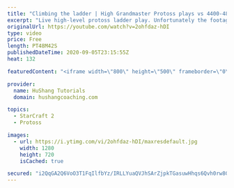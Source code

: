 ```yaml
---
title: "Climbing the ladder | High Grandmaster Protoss plays vs 4400-4800 players"
excerpt: "Live high-level protoss ladder play. Unfortunately the footage came out quite choppy at some points and I was considering just not posting today, but I will post it anyways in case a few of you want to watch still. I'm trying to figure out what the cause of the lag is and hopefully I can get some cleaner"
originalUrl: https://youtube.com/watch?v=2ohfdaz-hDI
type: video
price: Free
length: PT48M42S
publishedDateTime: 2020-09-05T23:15:55Z
heat: 132

featuredContent: "<iframe width=\"800\" height=\"500\" frameborder=\"0\" src=\"https://www.youtube.com/embed/2ohfdaz-hDI\" allow=\"accelerometer; autoplay; encrypted-media; gyroscope; picture-in-picture\" allowfullscreen></iframe>"

provider:
  name: HuShang Tutorials
  domain: hushangcoaching.com

topics:
  - StarCraft 2
  - Protoss

images:
  - url: https://i.ytimg.com/vi/2ohfdaz-hDI/maxresdefault.jpg
    width: 1280
    height: 720
    isCached: true

secured: "i2QqGA2Q6VoO3T1FqIlfbYz/IRLLYuaQVJhSArZjpkTGasuwHhqs6Qvh0rw8GKgBmZ+MZcGZA9BTpmNYxoi4BcDqYuI/UUuHMdMkFEtj5Xd1dqIytcltI7YkNp9acxlTQCswo0sIGzRHtWweSXDne/35OgTewGAWFYFHugP6Po3qyKlq4dhDRZCS0kTNqtiMb8MSsR8TYKJjB81rIb/vkQisGWiGbwiIA36031pkoqk+NUewgKVmpCo/hrbHGh7vWtSGHzlJ08H6+znmg7G4ptPZvw3Osr5qtaZIBXoi+oK+16C6rFXivD+/AokJM4UQP0E8989ZXUiiJl37qdGeHI5yqvoFg+0Tg0RKJ/zC+9sxsNwumY/SjI8O63jmq2EceaJGJX63g3lreVtG/pRE3sJxAhg9veaWK2rX+vS0/Lk=;ih2uMsE+sRD8RKoBgmYc1A=="
---
```


